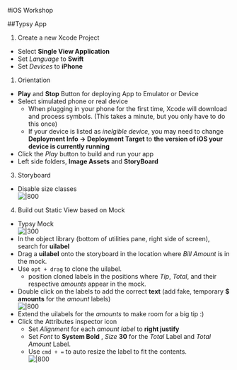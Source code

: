 #iOS Workshop

##Typsy App
1.  Create a new Xcode Project
  * Select **Single View Application**
  * Set *Language* to **Swift**
  * Set *Devices* to **iPhone**

1.  Orientation
  * **Play** and **Stop** Button for deploying App to Emulator or Device
  * Select simulated phone or real device
     * When plugging in your phone for the first time, Xcode will download and process symbols. (This takes a minute, but you only have to do this once)
     * If your device is listed as *inelgible device*, you may need to change **Deployment Info -> Deployment Target** to **the version of iOS your device is currently running**
  * Click the *Play* button to build and run your app
  * Left side folders, **Image Assets** and **StoryBoard**

3.  Storyboard
  * Disable size classes  
![|800](http://i.imgur.com/zjqYSUT.gif)

4. Build out Static View based on Mock
  * Typsy Mock  
![|300](http://i.imgur.com/VLZWM0d.png)  
  * In the object library (bottom of utilities pane, right side of screen), search for **uilabel** 
  * Drag a **uilabel** onto the storyboard in the location where *Bill Amount* is in the mock.
  * Use ``opt + drag`` to clone the uilabel.
     * position cloned labels in the positions where *Tip*, *Total*, and their respective *amounts* appear in the mock.
  * Double click on the labels to add the correct **text** (add fake, temporary **$ amounts** for the *amount* labels)  
![|800](http://i.imgur.com/s5WgRWi.gif)  
  * Extend the uilabels for the *amounts* to make room for a big tip :) 
  * Click the Attributes inspector icon
     * Set *Alignment* for each *amount label* to **right justify**   
     * Set *Font* to **System Bold**	, *Size* **30** for the *Total* Label and *Total Amount* Label.
     * Use ``cmd + =`` to auto resize the label to fit the contents.  
![|800](http://i.imgur.com/U8NKdXY.gif) 


